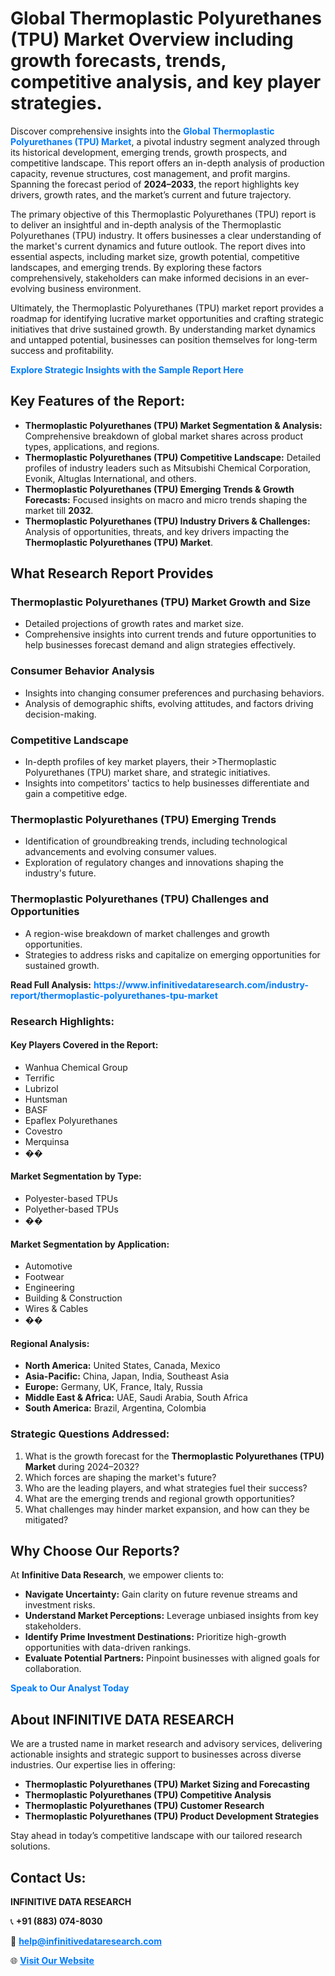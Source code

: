 <h1>Global Thermoplastic Polyurethanes (TPU) Market Overview including growth forecasts, trends, competitive analysis, and key player strategies.</h1>
<p>
Discover comprehensive insights into the 
<a href="https://www.infinitivedataresearch.com/industry-report/thermoplastic-polyurethanes-tpu-market" rel="dofollow" style="color: #007BFF; text-decoration: none;"><strong>Global Thermoplastic Polyurethanes (TPU) Market</strong></a>, a pivotal industry segment analyzed through its historical development, emerging trends, growth prospects, and competitive landscape. This report offers an in-depth analysis of production capacity, revenue structures, cost management, and profit margins. Spanning the forecast period of <strong>2024–2033</strong>, the report highlights key drivers, growth rates, and the market’s current and future trajectory.
</p>
<p>
The primary objective of this Thermoplastic Polyurethanes (TPU) report is to deliver an insightful and in-depth analysis of the Thermoplastic Polyurethanes (TPU) industry. It offers businesses a clear understanding of the market's current dynamics and future outlook. The report dives into essential aspects, including market size, growth potential, competitive landscapes, and emerging trends. By exploring these factors comprehensively, stakeholders can make informed decisions in an ever-evolving business environment.
</p>
<p>
Ultimately, the Thermoplastic Polyurethanes (TPU) market report provides a roadmap for identifying lucrative market opportunities and crafting strategic initiatives that drive sustained growth. By understanding market dynamics and untapped potential, businesses can position themselves for long-term success and profitability.
</p>
<p>
<a href="https://www.infinitivedataresearch.com/request-sample/reportId=109819" style="color: #007BFF; text-decoration: none;"><strong>Explore Strategic Insights with the Sample Report Here</strong></a>
</p>

<h2>Key Features of the Report:</h2>
<ul>
<li><strong>Thermoplastic Polyurethanes (TPU) Market Segmentation & Analysis:</strong> Comprehensive breakdown of global market shares across product types, applications, and regions.</li>
<li><strong>Thermoplastic Polyurethanes (TPU) Competitive Landscape:</strong> Detailed profiles of industry leaders such as Mitsubishi Chemical Corporation, Evonik, Altuglas International, and others.</li>
<li><strong>Thermoplastic Polyurethanes (TPU) Emerging Trends & Growth Forecasts:</strong> Focused insights on macro and micro trends shaping the market till <strong>2032</strong>.</li>
<li><strong>Thermoplastic Polyurethanes (TPU) Industry Drivers & Challenges:</strong> Analysis of opportunities, threats, and key drivers impacting the <strong>Thermoplastic Polyurethanes (TPU) Market</strong>.</li>
</ul>

<h2>What Research Report Provides</h2>
<h3>Thermoplastic Polyurethanes (TPU) Market Growth and Size</h3>
<ul>
<li>Detailed projections of growth rates and market size.</li>
<li>Comprehensive insights into current trends and future opportunities to help businesses forecast demand and align strategies effectively.</li>
</ul>

<h3>Consumer Behavior Analysis</h3>
<ul>
<li>Insights into changing consumer preferences and purchasing behaviors.</li>
<li>Analysis of demographic shifts, evolving attitudes, and factors driving decision-making.</li>
</ul>

<h3>Competitive Landscape</h3>
<ul>
<li>In-depth profiles of key market players, their >Thermoplastic Polyurethanes (TPU) market share, and strategic initiatives.</li>
<li>Insights into competitors' tactics to help businesses differentiate and gain a competitive edge.</li>
</ul>

<h3>Thermoplastic Polyurethanes (TPU) Emerging Trends</h3>
<ul>
<li>Identification of groundbreaking trends, including technological advancements and evolving consumer values.</li>
<li>Exploration of regulatory changes and innovations shaping the industry's future.</li>
</ul>

<h3>Thermoplastic Polyurethanes (TPU) Challenges and Opportunities</h3>
<ul>
<li>A region-wise breakdown of market challenges and growth opportunities.</li>
<li>Strategies to address risks and capitalize on emerging opportunities for sustained growth.</li>
</ul>
<p><strong>Read Full Analysis:</strong> <a href="https://www.infinitivedataresearch.com/industry-report/thermoplastic-polyurethanes-tpu-market" rel="dofollow" style="color: #007BFF; text-decoration: none;"><strong>https://www.infinitivedataresearch.com/industry-report/thermoplastic-polyurethanes-tpu-market</strong></a></p>
<h3>Research Highlights:</h3>
<h4>Key Players Covered in the Report:</h4>
<ul><li>Wanhua Chemical Group</li><li>Terrific</li><li>Lubrizol</li><li>Huntsman</li><li>BASF</li><li>Epaflex Polyurethanes</li><li>Covestro</li><li>Merquinsa</li><li>��</li></ul>
<h4>Market Segmentation by Type:</h4>
<ul><li>Polyester-based TPUs</li><li>Polyether-based TPUs</li><li>��</li></ul>
<h4>Market Segmentation by Application:</h4>
<ul><li>Automotive</li><li>Footwear</li><li>Engineering</li><li>Building &amp; Construction</li><li>Wires &amp; Cables</li><li>��</li></ul>

<h4>Regional Analysis:</h4>
<ul>
<li><strong>North America:</strong> United States, Canada, Mexico</li>
<li><strong>Asia-Pacific:</strong> China, Japan, India, Southeast Asia</li>
<li><strong>Europe:</strong> Germany, UK, France, Italy, Russia</li>
<li><strong>Middle East & Africa:</strong> UAE, Saudi Arabia, South Africa</li>
<li><strong>South America:</strong> Brazil, Argentina, Colombia</li>
</ul>

<h3>Strategic Questions Addressed:</h3>
<ol>
<li>What is the growth forecast for the <strong>Thermoplastic Polyurethanes (TPU) Market</strong> during 2024–2032?</li>
<li>Which forces are shaping the market's future?</li>
<li>Who are the leading players, and what strategies fuel their success?</li>
<li>What are the emerging trends and regional growth opportunities?</li>
<li>What challenges may hinder market expansion, and how can they be mitigated?</li>
</ol>

<h2>Why Choose Our Reports?</h2>
<p>At <strong>Infinitive Data Research</strong>, we empower clients to:</p>
<ul>
<li><strong>Navigate Uncertainty:</strong> Gain clarity on future revenue streams and investment risks.</li>
<li><strong>Understand Market Perceptions:</strong> Leverage unbiased insights from key stakeholders.</li>
<li><strong>Identify Prime Investment Destinations:</strong> Prioritize high-growth opportunities with data-driven rankings.</li>
<li><strong>Evaluate Potential Partners:</strong> Pinpoint businesses with aligned goals for collaboration.</li>
</ul>
<p><a href="https://www.infinitivedataresearch.com/industry-report/thermoplastic-polyurethanes-tpu-market" rel="dofollow" style="color: #007BFF; text-decoration: none;"><strong>Speak to Our Analyst Today</strong></a></p>

<h2>About INFINITIVE DATA RESEARCH</h2>
<p>We are a trusted name in market research and advisory services, delivering actionable insights and strategic support to businesses across diverse industries. Our expertise lies in offering:</p>
<ul>
<li><strong>Thermoplastic Polyurethanes (TPU) Market Sizing and Forecasting</strong></li>
<li><strong>Thermoplastic Polyurethanes (TPU) Competitive Analysis</strong></li>
<li><strong>Thermoplastic Polyurethanes (TPU) Customer Research</strong></li>
<li><strong>Thermoplastic Polyurethanes (TPU) Product Development Strategies</strong></li>
</ul>
<p>Stay ahead in today’s competitive landscape with our tailored research solutions.</p>

<h2>Contact Us:</h2>
<p><strong>INFINITIVE DATA RESEARCH</strong></p>
<p>📞 <strong>+91 (883) 074-8030</strong></p>
<p>📧 <strong><a href="mailto:help@infinitivedataresearch.com" style="color: #007BFF;">help@infinitivedataresearch.com</a></strong></p>
<p>🌐 <strong><a href="https://www.infinitivedataresearch.com" rel="dofollow" style="color: #007BFF;">Visit Our Website</a></strong></p>
